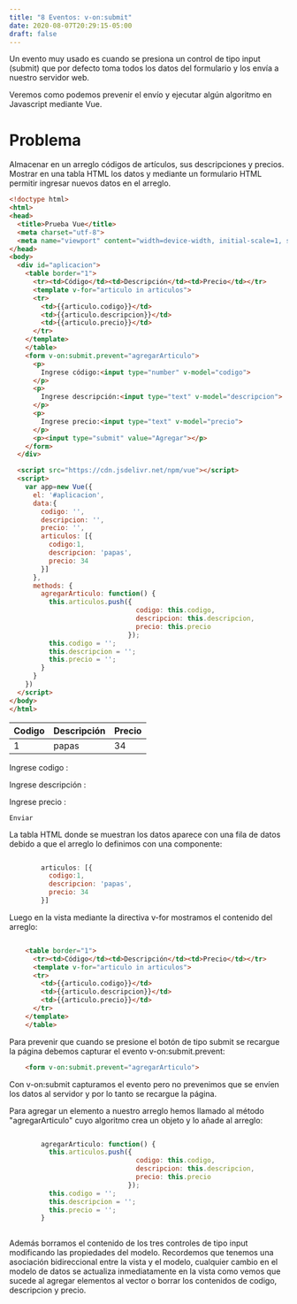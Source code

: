 ```yaml
---
title: "8 Eventos: v-on:submit"
date: 2020-08-07T20:29:15-05:00
draft: false
---
```


Un evento muy usado es cuando se presiona un control de tipo input (submit) que por defecto toma todos los datos del formulario y los envía a nuestro servidor web.

Veremos como podemos prevenir el envío y ejecutar algún algoritmo en Javascript mediante Vue.

# Problema
Almacenar en un arreglo códigos de artículos, sus descripciones y precios. Mostrar en una tabla HTML los datos y mediante un formulario HTML permitir ingresar nuevos datos en el arreglo.
```html
<!doctype html>
<html>
<head>
  <title>Prueba Vue</title> 
  <meta charset="utf-8">
  <meta name="viewport" content="width=device-width, initial-scale=1, shrink-to-fit=no">
</head>
<body>
  <div id="aplicacion">
    <table border="1">
      <tr><td>Código</td><td>Descripción</td><td>Precio</td></tr>
      <template v-for="articulo in articulos">
      <tr>
        <td>{{articulo.codigo}}</td>
        <td>{{articulo.descripcion}}</td>
        <td>{{articulo.precio}}</td>
      </tr>
    </template>
    </table>    
    <form v-on:submit.prevent="agregarArticulo">
      <p>
        Ingrese código:<input type="number" v-model="codigo">
      </p>
      <p>
        Ingrese descripción:<input type="text" v-model="descripcion">
      </p>
      <p>
        Ingrese precio:<input type="text" v-model="precio">
      </p>
      <p><input type="submit" value="Agregar"></p>
    </form>
  </div>

  <script src="https://cdn.jsdelivr.net/npm/vue"></script>
  <script>
    var app=new Vue({
      el: '#aplicacion',
      data:{ 
        codigo: '',
        descripcion: '',
        precio: '',
        articulos: [{
          codigo:1,
          descripcion: 'papas',
          precio: 34
        }]
      },
      methods: {
        agregarArticulo: function() {
          this.articulos.push({
                                codigo: this.codigo,
                                descripcion: this.descripcion,
                                precio: this.precio
                              });
          this.codigo = '';
          this.descripcion = '';
          this.precio = '';
        }
      }
    })
  </script>
</body>
</html>

```

| Codigo | Descripción |Precio|
|--------|-------------|------|
|   1    |   papas     |  34  |



Ingrese codigo : `       `

Ingrese descripción : `     `

Ingrese precio : `      `

` Enviar `

La tabla HTML donde se muestran los datos aparece con una fila de datos debido a que el arreglo lo definimos con una componente:

```javascript

        articulos: [{
          codigo:1,
          descripcion: 'papas',
          precio: 34
        }]
```

Luego en la vista mediante la directiva v-for mostramos el contenido del arreglo:

```html

    <table border="1">
      <tr><td>Código</td><td>Descripción</td><td>Precio</td></tr>
      <template v-for="articulo in articulos">
      <tr>
        <td>{{articulo.codigo}}</td>
        <td>{{articulo.descripcion}}</td>
        <td>{{articulo.precio}}</td>
      </tr>
    </template>
    </table>    

```

Para prevenir que cuando se presione el botón de tipo submit se recargue la página debemos capturar el evento v-on:submit.prevent:

```html
    <form v-on:submit.prevent="agregarArticulo">
```
Con v-on:submit capturamos el evento pero no prevenimos que se envíen los datos al servidor y por lo tanto se recargue la página.

Para agregar un elemento a nuestro arreglo hemos llamado al método "agregarArticulo" cuyo algoritmo crea un objeto y lo añade al arreglo:

```javascript

        agregarArticulo: function() {
          this.articulos.push({
                                codigo: this.codigo,
                                descripcion: this.descripcion,
                                precio: this.precio
                              });
          this.codigo = '';
          this.descripcion = '';
          this.precio = '';
        }
        
```
Además borramos el contenido de los tres controles de tipo input modificando las propiedades del modelo. Recordemos que tenemos una asociación bidireccional entre la vista y el modelo, cualquier cambio en el modelo de datos se actualiza inmediatamente en la vista como vemos que sucede al agregar elementos al vector o borrar los contenidos de codigo, descripcion y precio.

